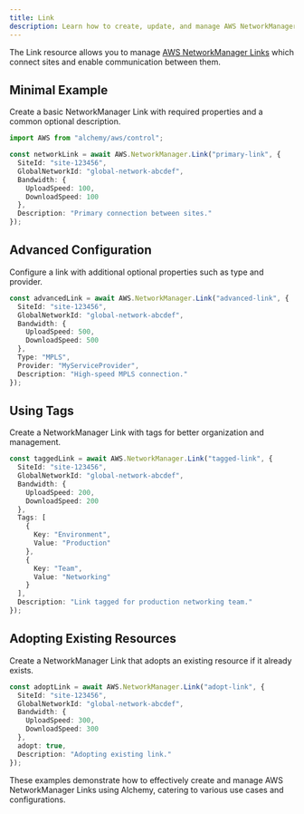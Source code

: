 ```yaml
---
title: Link
description: Learn how to create, update, and manage AWS NetworkManager Links using Alchemy Cloud Control.
---
```


The Link resource allows you to manage [AWS NetworkManager Links](https://docs.aws.amazon.com/networkmanager/latest/userguide/) which connect sites and enable communication between them.

## Minimal Example

Create a basic NetworkManager Link with required properties and a common optional description.

```ts
import AWS from "alchemy/aws/control";

const networkLink = await AWS.NetworkManager.Link("primary-link", {
  SiteId: "site-123456",
  GlobalNetworkId: "global-network-abcdef",
  Bandwidth: {
    UploadSpeed: 100,
    DownloadSpeed: 100
  },
  Description: "Primary connection between sites."
});
```

## Advanced Configuration

Configure a link with additional optional properties such as type and provider.

```ts
const advancedLink = await AWS.NetworkManager.Link("advanced-link", {
  SiteId: "site-123456",
  GlobalNetworkId: "global-network-abcdef",
  Bandwidth: {
    UploadSpeed: 500,
    DownloadSpeed: 500
  },
  Type: "MPLS",
  Provider: "MyServiceProvider",
  Description: "High-speed MPLS connection."
});
```

## Using Tags

Create a NetworkManager Link with tags for better organization and management.

```ts
const taggedLink = await AWS.NetworkManager.Link("tagged-link", {
  SiteId: "site-123456",
  GlobalNetworkId: "global-network-abcdef",
  Bandwidth: {
    UploadSpeed: 200,
    DownloadSpeed: 200
  },
  Tags: [
    {
      Key: "Environment",
      Value: "Production"
    },
    {
      Key: "Team",
      Value: "Networking"
    }
  ],
  Description: "Link tagged for production networking team."
});
```

## Adopting Existing Resources

Create a NetworkManager Link that adopts an existing resource if it already exists.

```ts
const adoptLink = await AWS.NetworkManager.Link("adopt-link", {
  SiteId: "site-123456",
  GlobalNetworkId: "global-network-abcdef",
  Bandwidth: {
    UploadSpeed: 300,
    DownloadSpeed: 300
  },
  adopt: true,
  Description: "Adopting existing link."
});
``` 

These examples demonstrate how to effectively create and manage AWS NetworkManager Links using Alchemy, catering to various use cases and configurations.